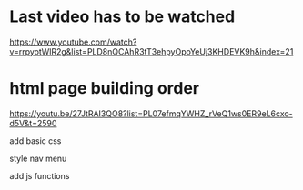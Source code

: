 # Last video has to be watched
https://www.youtube.com/watch?v=rrpyotWlR2g&list=PLD8nQCAhR3tT3ehpyOpoYeUj3KHDEVK9h&index=21


# html page building order
https://youtu.be/27JtRAI3QO8?list=PL07efmqYWHZ_rVeQ1ws0ER9eL6cxo-d5V&t=2590


add basic css

style nav menu

add js functions
